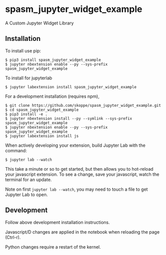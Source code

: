spasm_jupyter_widget_example
===============================

A Custom Jupyter Widget Library

Installation
------------

To install use pip:

    $ pip3 install spasm_jupyter_widget_example
    $ jupyter nbextension enable --py --sys-prefix spasm_jupyter_widget_example

To install for jupyterlab

    $ jupyter labextension install spasm_jupyter_widget_example

For a development installation (requires npm),

    $ git clone https://github.com/skoppe/spasm_jupyter_widget_example.git
    $ cd spasm_jupyter_widget_example
    $ pip3 install -e .
    $ jupyter nbextension install --py --symlink --sys-prefix spasm_jupyter_widget_example
    $ jupyter nbextension enable --py --sys-prefix spasm_jupyter_widget_example
    $ jupyter labextension install js

When actively developing your extension, build Jupyter Lab with the command:

    $ jupyter lab --watch

This take a minute or so to get started, but then allows you to hot-reload your javascript extension.
To see a change, save your javascript, watch the terminal for an update.

Note on first `jupyter lab --watch`, you may need to touch a file to get Jupyter Lab to open.

Development
-----------

Follow above development installation instructions.

Javascript/D changes are applied in the notebook when reloading the page (Ctrl-r).

Python changes require a restart of the kernel.
